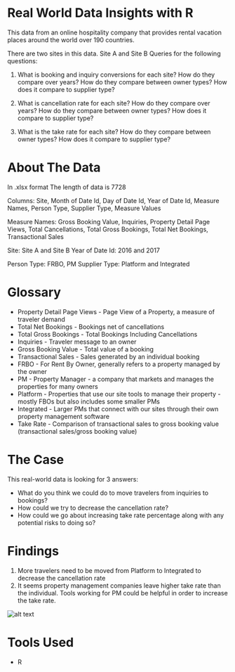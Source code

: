 # Real World Data Insights with R

This data from an online hospitality company that provides rental vacation places around the world over 190 countries. 

There are two sites in this data. Site A and Site B
Queries for the following questions: 

1. What is booking and inquiry conversions for each site? How do they compare over years? How do they compare between owner types? How does it compare to supplier type?

2. What is cancellation rate for each site? How do they compare over years? How do they compare between owner types? How does it compare to supplier type?

3. What is the take rate for each site? How do they compare between owner types? How does it compare to supplier type?

# About The Data
In .xlsx format
The length of data is 7728

Columns: Site, Month of Date Id, Day of Date Id, Year of Date Id, Measure Names, Person Type, Supplier Type, Measure Values

Measure Names:
Gross Booking Value, 
Inquiries, 
Property Detail Page Views, 
Total Cancellations, 
Total Gross Bookings, 
Total Net Bookings, 
Transactional Sales

Site: Site A and Site B
Year of Date Id: 2016 and 2017

Person Type: FRBO, PM
Supplier Type: Platform and Integrated

# Glossary
* Property Detail Page Views - Page View of a Property, a measure of traveler demand
* Total Net Bookings - Bookings net of cancellations
* Total Gross Bookings - Total Bookings Including Cancellations
* Inquiries - Traveler message to an owner
* Gross Booking Value - Total value of a booking
* Transactional Sales - Sales generated by an individual booking
* FRBO - For Rent By Owner, generally refers to a property managed by the owner
* PM - Property Manager - a company that markets and manages the properties for many owners
* Platform - Properties that use our site tools to manage their property - mostly FBOs but also includes some smaller PMs
* Integrated - Larger PMs that connect with our sites through their own property management software
* Take Rate - Comparison of transactional sales to gross booking value (transactional sales/gross booking value)

# The Case 
This real-world data is looking for 3 answers: 
* What do you think we could do to move travelers from inquiries to bookings?
* How could we try to decrease the cancellation rate?
* How could we go about increasing take rate percentage along with any potential risks to doing so?

# Findings 
1. More travelers need to be moved from Platform to Integrated to decrease the cancellation rate
2. It seems property management companies leave higher take rate than the individual. Tools working for PM could be helpful in order to increase the take rate. 

![alt text](https://github.com/mrbalikci/data-insights-R/blob/master/r1.gif)

# Tools Used 
* R

